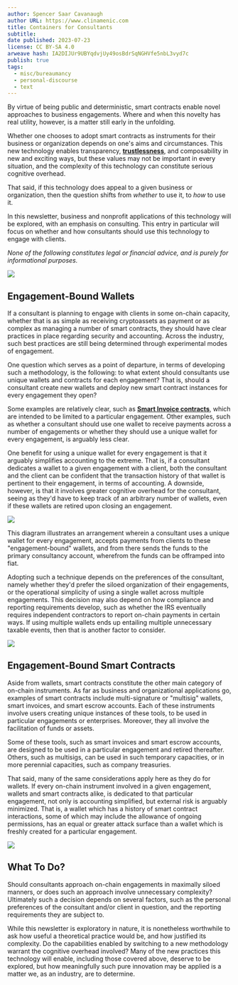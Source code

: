 ```yaml
---
author: Spencer Saar Cavanaugh
author URL: https://www.clinamenic.com
title: Containers for Consultants
subtitle:
date published: 2023-07-23
license: CC BY-SA 4.0
arweave hash: IA2DIJUr9UBYqdvjUy49osBdrSqNGHVfe5nbL3vyd7c
publish: true
tags:
  - misc/bureaumancy
  - personal-discourse
  - text
---
```


By virtue of being public and deterministic, smart contracts enable novel approaches to business engagements. Where and when this novelty has real utility, however, is a matter still early in the unfolding.

Whether one chooses to adopt smart contracts as instruments for their business or organization depends on one's aims and circumstances. This new technology enables transparency, [**trustlessness**](https://mirror.xyz/0x4Ef22A7356D96dbf95a7FdEaD4a196A668e75B38/CMWteFrY7Xyapf4R9fsnyZYm4Q81VUyWyeBkeo0zzDM), and composability in new and exciting ways, but these values may not be important in every situation, and the complexity of this technology can constitute serious cognitive overhead.

That said, if this technology does appeal to a given business or organization, then the question shifts from _whether_ to use it, to _how_ to use it.

In this newsletter, business and nonprofit applications of this technology will be explored, with an emphasis on consulting. This entry in particular will focus on whether and how consultants should use this technology to engage with clients.

_None of the following constitutes legal or financial advice, and is purely for informational purposes._

![](https://storage.googleapis.com/papyrus_images/bbc973dfa09ae9298bad54736744cf74.png)

## Engagement-Bound Wallets

If a consultant is planning to engage with clients in some on-chain capacity, whether that is as simple as receiving cryptoassets as payment or as complex as managing a number of smart contracts, they should have clear practices in place regarding security and accounting. Across the industry, such best practices are still being determined through experimental modes of engagement.

One question which serves as a point of departure, in terms of developing such a methodology, is the following: to what extent should consultants use unique wallets and contracts for each engagement? That is, should a consultant create new wallets and deploy new smart contract instances for every engagement they open?

Some examples are relatively clear, such as [**Smart Invoice contracts**](https://smartinvoice.xyz/), which are intended to be limited to a particular engagement. Other examples, such as whether a consultant should use one wallet to receive payments across a number of engagements or whether they should use a unique wallet for every engagement, is arguably less clear.

One benefit for using a unique wallet for every engagement is that it arguably simplifies accounting to the extreme. That is, if a consultant dedicates a wallet to a given engagement with a client, both the consultant and the client can be confident that the transaction history of that wallet is pertinent to their engagement, in terms of accounting. A downside, however, is that it involves greater cognitive overhead for the consultant, seeing as they'd have to keep track of an arbitrary number of wallets, even if these wallets are retired upon closing an engagement.

![](https://storage.googleapis.com/papyrus_images/e5e50dbfe0c7facb8cee8258d35a7bd2.png)

This diagram illustrates an arrangement wherein a consultant uses a unique wallet for every engagement, accepts payments from clients to these "engagement-bound" wallets, and from there sends the funds to the primary consultancy account, wherefrom the funds can be offramped into fiat.

Adopting such a technique depends on the preferences of the consultant, namely whether they'd prefer the siloed organization of their engagements, or the operational simplicity of using a single wallet across multiple engagements. This decision may also depend on how compliance and reporting requirements develop, such as whether the IRS eventually requires independent contractors to report on-chain payments in certain ways. If using multiple wallets ends up entailing multiple unnecessary taxable events, then that is another factor to consider.

![](https://storage.googleapis.com/papyrus_images/bbc973dfa09ae9298bad54736744cf74.png)

## Engagement-Bound Smart Contracts

Aside from wallets, smart contracts constitute the other main category of on-chain instruments. As far as business and organizational applications go, examples of smart contracts include multi-signature or "multisig" wallets, smart invoices, and smart escrow accounts. Each of these instruments involve users creating unique instances of these tools, to be used in particular engagements or enterprises. Moreover, they all involve the facilitation of funds or assets.

Some of these tools, such as smart invoices and smart escrow accounts, are designed to be used in a particular engagement and retired thereafter. Others, such as multisigs, can be used in such temporary capacities, or in more perennial capacities, such as company treasuries.

That said, many of the same considerations apply here as they do for wallets. If every on-chain instrument involved in a given engagement, wallets and smart contracts alike, is dedicated to that particular engagement, not only is accounting simplified, but external risk is arguably minimized. That is, a wallet which has a history of smart contract interactions, some of which may include the allowance of ongoing permissions, has an equal or greater attack surface than a wallet which is freshly created for a particular engagement.

![](https://storage.googleapis.com/papyrus_images/bbc973dfa09ae9298bad54736744cf74.png)

## What To Do?

Should consultants approach on-chain engagements in maximally siloed manners, or does such an approach involve unnecessary complexity? Ultimately such a decision depends on several factors, such as the personal preferences of the consultant and/or client in question, and the reporting requirements they are subject to.

While this newsletter is exploratory in nature, it is nonetheless worthwhile to ask how useful a theoretical practice would be, and how justified its complexity. Do the capabilities enabled by switching to a new methodology warrant the cognitive overhead involved? Many of the new practices this technology will enable, including those covered above, deserve to be explored, but how meaningfully such pure innovation may be applied is a matter we, as an industry, are to determine.
